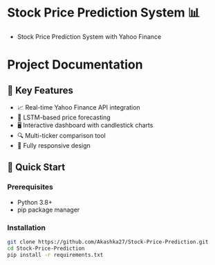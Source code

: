 # Stock Price Prediction System 📊


- Stock Price Prediction System with Yahoo Finance  


# Project Documentation

## 🌟 Key Features
- 📈 Real-time Yahoo Finance API integration  
- 🔮 LSTM-based price forecasting  
- 🖥️ Interactive dashboard with candlestick charts  
- 🔍 Multi-ticker comparison tool  
- 📱 Fully responsive design  

## 🚀 Quick Start

### Prerequisites
- Python 3.8+
- pip package manager

### Installation
```bash
git clone https://github.com/Akashka27/Stock-Price-Prediction.git
cd Stock-Price-Prediction
pip install -r requirements.txt
